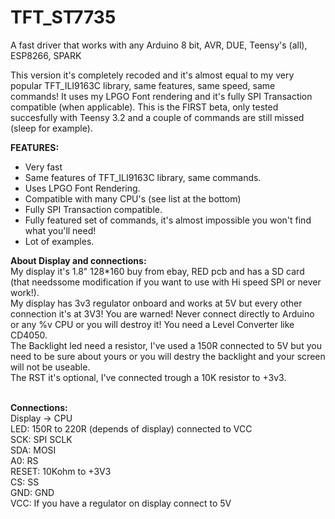 # TFT_ST7735
A fast driver that works with any Arduino 8 bit, AVR, DUE, Teensy's (all), ESP8266, SPARK

This version it's completely recoded and it's almost equal to my very popular TFT_ILI9163C library, same features, same speed, same commands! It uses my LPGO Font rendering and it's fully SPI Transaction compatible (when applicable).
This is the FIRST beta, only tested succesfully with Teensy 3.2 and a couple of commands are still missed (sleep for example).<br>

<b>FEATURES:</b><br>
- Very fast
- Same features of TFT_ILI9163C library, same commands.
- Uses LPGO Font Rendering.
- Compatible with many CPU's (see list at the bottom)
- Fully SPI Transaction compatible.
- Fully featured set of commands, it's almost impossible you won't find what you'll need!
- Lot of examples.<br>

<b>About Display and connections:</b><br>
My display it's 1.8" 128*160 buy from ebay, RED pcb and has a SD card (that needssome modification if you want to use with Hi speed SPI or never work!).<br>
My display has 3v3 regulator onboard and works at 5V but every other connection it's at 3V3! You are warned! Never connect directly to Arduino or any %v CPU or you will destroy it! You need a Level Converter like CD4050.<br>
The Backlight led need a resistor, I've used a 150R connected to 5V but you need to be sure about yours or you will destry the backlight and your screen will not be useable.<br>
The RST it's optional, I've connected trough a 10K resistor to +3v3.<br><br>

<b>Connections:</b><br>
Display -> CPU<br>
LED: 150R to 220R (depends of display) connected to VCC<br>
SCK: SPI SCLK<br>
SDA: MOSI<br>
A0: RS<br>
RESET: 10Kohm to +3V3<br>
CS: SS<br>
GND: GND<br>
VCC: If you have a regulator on display connect to 5V

